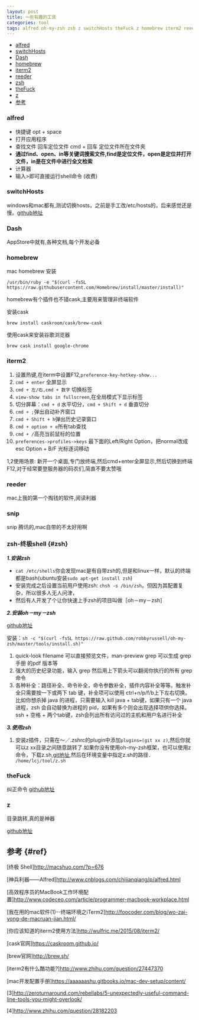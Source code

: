 ```yaml
---
layout: post
title: 一些有趣的工具
categories: tool
tags: alfred oh-my-zsh zsh z switchHosts theFuck z homebrew iterm2 reeder
---
```


*   [alfred](#alfred)
*   [switchHosts](#switchhosts)
*   [Dash](#dash)
*   [homebrew](#homebrew)
*   [iterm2](#iterm2)
*   [reeder](#reeder)
*   [zsh](#zsh)
*	[theFuck](#thefuck)
*	[z](#z)
*	[参考](#ref)

### alfred

*   快捷键 opt + space
*   打开应用程序
*   查找文件 回车定位文件 cmd + 回车 定位文件所在文件夹
*   **通过find、open、in等关键词搜索文件,find是定位文件，open是定位并打开文件，in是在文件中进行全文检索**
*   计算器
*   输入>即可直接运行shell命令 (收费)
    
### switchHosts

windows和mac都有,测试切换hosts，之前是手工改/etc/hosts的，后来感觉还是慢。[github地址](https://github.com/oldj/SwitchHosts)

### Dash

AppStore中就有,各种文档,每个开发必备

### homebrew
    
mac homebrew 安装

`/usr/bin/ruby -e "$(curl -fsSL https://raw.githubusercontent.com/Homebrew/install/master/install)"`

homebrew有个插件也不错cask,主要用来管理非终端软件

安装cask

    brew install caskroom/cask/brew-cask

使用cask来安装谷歌浏览器

    brew cask install google-chrome

### iterm2

1.  设置热键,在iterm中设置F12,`preference-key-hotkey-show...`
2.  `cmd + enter` 全屏显示
3.  `cmd + 左/右,cmd + 数字` 切换标签
4.  `view-show tabs in fullscreen`,在全局模式下显示标签 
5.  切分屏幕：`cmd + d` 水平切分，`cmd + Shift + d` 垂直切分
6.  `cmd + ;`弹出自动补齐窗口
7.  `cmd + Shift + h`弹出历史记录窗口
8.  `cmd + option + e`所有tab查找
9.  `cmd + /`高亮当前鼠标的位置
10. `preferences->profiles->keys` 最下面的Left/Right Option，把normal改成esc Option + B/F 光标逐词移动 

1,2使用场景: 新开一个桌面,专门放终端,然后cmd+enter全屏显示,然后切换到终端F12,对于经常要登服务器的码农们,简直不要太赞哦


### reeder

mac上我的第一个掏钱的软件,阅读利器

### snip

snip 腾讯的,mac自带的不太好用啊

### zsh-终极shell {#zsh}

***1.安装zsh***

*   `cat /etc/shells`你会发现mac是有自带zsh的,但是和linux一样，默认的终端都是bash(ubuntu安装`sudo apt-get install zsh`) 
*   安装完成之后设置当前用户使用zsh: `chsh -s /bin/zsh`。但因为其配置复杂，所以很多人无人问津，
*   然后有人开发了个让你快速上手zsh的项目叫做［oh－my－zsh］

***2.安装oh－my－zsh***

[github地址](https://github.com/robbyrussell/oh-my-zsh)

安装：`sh -c "$(curl -fsSL https://raw.github.com/robbyrussell/oh-my-zsh/master/tools/install.sh)"`

1.	quick-look filename 可以直接预览文件，man-preview grep 可以生成 grep手册 的pdf 版本等
2.	强大的历史纪录功能，输入 grep 然后用上下箭头可以翻阅你执行的所有 grep 命令
3.	各种补全：路径补全、命令补全，命令参数补全，插件内容补全等等。触发补全只需要按一下或两下 tab 键，补全项可以使用 ctrl+n/p/f/b上下左右切换。比如你想杀掉 java 的进程，只需要输入 kill java + tab键，如果只有一个 java 进程，zsh 会自动替换为进程的 pid，如果有多个则会出现选择项供你选择。ssh + 空格 + 两个tab键，zsh会列出所有访问过的主机和用户名进行补全

***3.使用zsh***

1.	安装z插件，只需在～／.zshrc的plugin中添加`plugins=(git xx z)`,然后你就可以z xx目录之间随意跳转了.如果你没有使用oh-my-zsh框架，也可以使用z命令，下载z.sh,[git地址](https://github.com/rupa/z/),然后在环境变量中指定z.sh的路径`. /home/lcj/tool/z.sh`

### theFuck

纠正命令
[github地址](https://github.com/nvbn/thefuck)

### z

目录跳转,真的是神器

[github地址](https://github.com/rupa/z)

## 参考 {#ref}
 
[终极 Shell]<http://macshuo.com/?p=676>

[神兵利器——Alfred]<http://www.cnblogs.com/chijianqiang/p/alfred.html>

[高效程序员的MacBook工作环境配置]<http://www.codeceo.com/article/programmer-macbook-workplace.html>

[我在用的mac软件(1)--终端环境之iTerm2]<http://foocoder.com/blog/wo-zai-yong-de-macruan-jian.html/>

[你应该知道的iterm2使用方法]<http://wulfric.me/2015/08/iterm2/>

[cask官网]<https://caskroom.github.io/>

[brew官网]<http://brew.sh/>

[iterm2有什么酷功能?]<http://www.zhihu.com/question/27447370>

[mac开发配置手册]<https://aaaaaashu.gitbooks.io/mac-dev-setup/content/>

[3]<http://zeroturnaround.com/rebellabs/5-unexpectedly-useful-command-line-tools-you-might-overlook/>

[4]<http://www.zhihu.com/question/28182203>